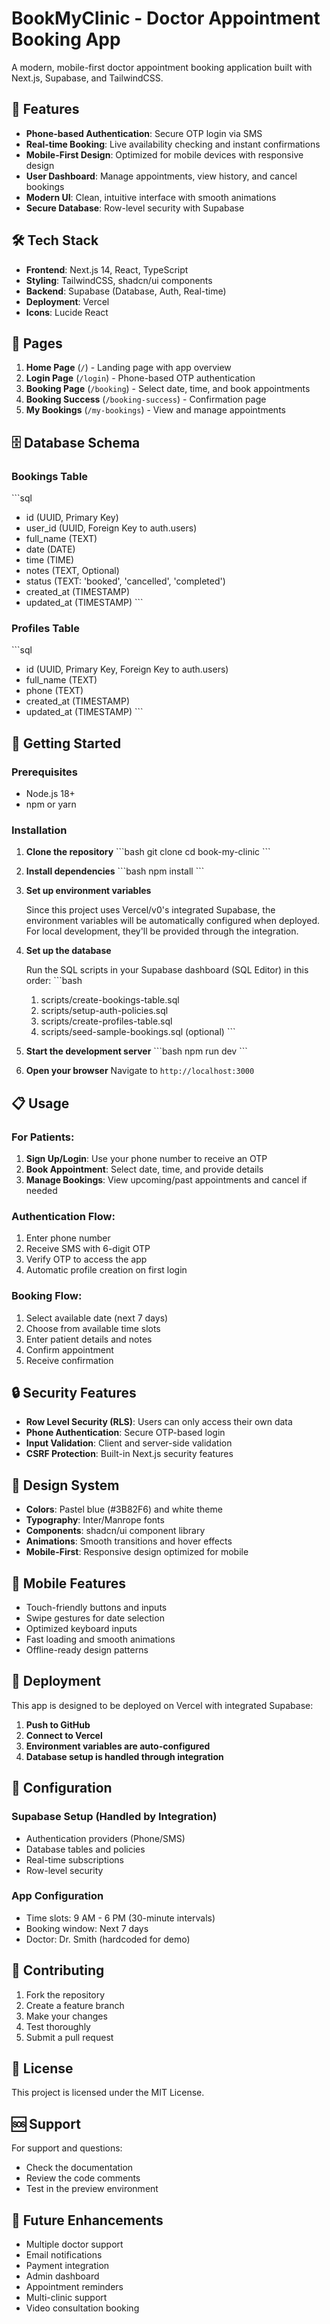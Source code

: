 # BookMyClinic - Doctor Appointment Booking App

A modern, mobile-first doctor appointment booking application built with Next.js, Supabase, and TailwindCSS.

## 🚀 Features

- **Phone-based Authentication**: Secure OTP login via SMS
- **Real-time Booking**: Live availability checking and instant confirmations
- **Mobile-First Design**: Optimized for mobile devices with responsive design
- **User Dashboard**: Manage appointments, view history, and cancel bookings
- **Modern UI**: Clean, intuitive interface with smooth animations
- **Secure Database**: Row-level security with Supabase

## 🛠️ Tech Stack

- **Frontend**: Next.js 14, React, TypeScript
- **Styling**: TailwindCSS, shadcn/ui components
- **Backend**: Supabase (Database, Auth, Real-time)
- **Deployment**: Vercel
- **Icons**: Lucide React

## 📱 Pages

1. **Home Page** (`/`) - Landing page with app overview
2. **Login Page** (`/login`) - Phone-based OTP authentication
3. **Booking Page** (`/booking`) - Select date, time, and book appointments
4. **Booking Success** (`/booking-success`) - Confirmation page
5. **My Bookings** (`/my-bookings`) - View and manage appointments

## 🗄️ Database Schema

### Bookings Table
\`\`\`sql
- id (UUID, Primary Key)
- user_id (UUID, Foreign Key to auth.users)
- full_name (TEXT)
- date (DATE)
- time (TIME)
- notes (TEXT, Optional)
- status (TEXT: 'booked', 'cancelled', 'completed')
- created_at (TIMESTAMP)
- updated_at (TIMESTAMP)
\`\`\`

### Profiles Table
\`\`\`sql
- id (UUID, Primary Key, Foreign Key to auth.users)
- full_name (TEXT)
- phone (TEXT)
- created_at (TIMESTAMP)
- updated_at (TIMESTAMP)
\`\`\`

## 🚀 Getting Started

### Prerequisites
- Node.js 18+ 
- npm or yarn

### Installation

1. **Clone the repository**
   \`\`\`bash
   git clone <your-repo-url>
   cd book-my-clinic
   \`\`\`

2. **Install dependencies**
   \`\`\`bash
   npm install
   \`\`\`

3. **Set up environment variables**
   
   Since this project uses Vercel/v0's integrated Supabase, the environment variables will be automatically configured when deployed. For local development, they'll be provided through the integration.

4. **Set up the database**
   
   Run the SQL scripts in your Supabase dashboard (SQL Editor) in this order:
   \`\`\`bash
   1. scripts/create-bookings-table.sql
   2. scripts/setup-auth-policies.sql
   3. scripts/create-profiles-table.sql
   4. scripts/seed-sample-bookings.sql (optional)
   \`\`\`

5. **Start the development server**
   \`\`\`bash
   npm run dev
   \`\`\`

6. **Open your browser**
   Navigate to `http://localhost:3000`

## 📋 Usage

### For Patients:
1. **Sign Up/Login**: Use your phone number to receive an OTP
2. **Book Appointment**: Select date, time, and provide details
3. **Manage Bookings**: View upcoming/past appointments and cancel if needed

### Authentication Flow:
1. Enter phone number
2. Receive SMS with 6-digit OTP
3. Verify OTP to access the app
4. Automatic profile creation on first login

### Booking Flow:
1. Select available date (next 7 days)
2. Choose from available time slots
3. Enter patient details and notes
4. Confirm appointment
5. Receive confirmation

## 🔒 Security Features

- **Row Level Security (RLS)**: Users can only access their own data
- **Phone Authentication**: Secure OTP-based login
- **Input Validation**: Client and server-side validation
- **CSRF Protection**: Built-in Next.js security features

## 🎨 Design System

- **Colors**: Pastel blue (#3B82F6) and white theme
- **Typography**: Inter/Manrope fonts
- **Components**: shadcn/ui component library
- **Animations**: Smooth transitions and hover effects
- **Mobile-First**: Responsive design optimized for mobile

## 📱 Mobile Features

- Touch-friendly buttons and inputs
- Swipe gestures for date selection
- Optimized keyboard inputs
- Fast loading and smooth animations
- Offline-ready design patterns

## 🚀 Deployment

This app is designed to be deployed on Vercel with integrated Supabase:

1. **Push to GitHub**
2. **Connect to Vercel**
3. **Environment variables are auto-configured**
4. **Database setup is handled through integration**

## 🔧 Configuration

### Supabase Setup (Handled by Integration)
- Authentication providers (Phone/SMS)
- Database tables and policies
- Real-time subscriptions
- Row-level security

### App Configuration
- Time slots: 9 AM - 6 PM (30-minute intervals)
- Booking window: Next 7 days
- Doctor: Dr. Smith (hardcoded for demo)

## 🤝 Contributing

1. Fork the repository
2. Create a feature branch
3. Make your changes
4. Test thoroughly
5. Submit a pull request

## 📄 License

This project is licensed under the MIT License.

## 🆘 Support

For support and questions:
- Check the documentation
- Review the code comments
- Test in the preview environment

## 🔮 Future Enhancements

- Multiple doctor support
- Email notifications
- Payment integration
- Admin dashboard
- Appointment reminders
- Multi-clinic support
- Video consultation booking
